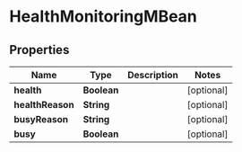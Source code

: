 

# HealthMonitoringMBean


## Properties

| Name | Type | Description | Notes |
|------------ | ------------- | ------------- | -------------|
|**health** | **Boolean** |  |  [optional] |
|**healthReason** | **String** |  |  [optional] |
|**busyReason** | **String** |  |  [optional] |
|**busy** | **Boolean** |  |  [optional] |



